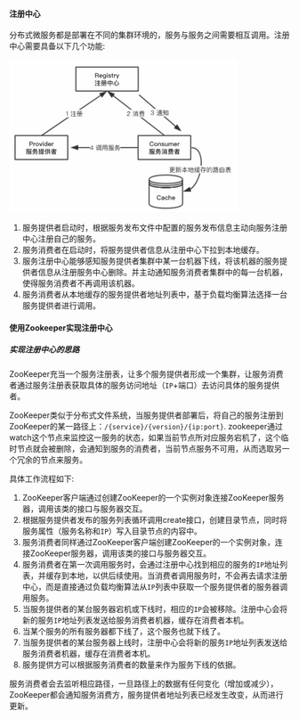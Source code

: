 #### 注册中心

分布式微服务都是部署在不同的集群环境的，服务与服务之间需要相互调用。注册中心需要具备以下几个功能:

<img src="./img/注册中心.png" style="zoom:60%;" />

1. 服务提供者启动时，根据服务发布文件中配置的服务发布信息主动向服务注册中心注册自己的服务。
2. 服务消费者在启动时，将服务提供者信息从注册中心下拉到本地缓存。
3. 服务注册中心能够感知服务提供者集群中某一台机器下线，将该机器的服务提供者信息从注册服务中心删除。并主动通知服务消费者集群中的每一台机器，使得服务消费者不再调用该机器。
4. 服务消费者从本地缓存的服务提供者地址列表中，基于负载均衡算法选择一台服务提供者进行调用。

#### 使用Zookeeper实现注册中心

##### 实现注册中心的思路

ZooKeeper充当一个服务注册表，让多个服务提供者形成一个集群，让服务消费者通过服务注册表获取具体的服务访问地址（`IP`+端口）去访问具体的服务提供者。

ZooKeeper类似于分布式文件系统，当服务提供者部署后，将自己的服务注册到ZooKeeper的某一路径上：`/{service}/{version}/{ip:port}`. zookeeper通过watch这个节点来监控这一服务的状态，如果当前节点所对应服务宕机了，这个临时节点就会被删除，会通知到服务的消费者，当前节点服务不可用，从而选取另一个冗余的节点来服务。

具体工作流程如下:

1. ZooKeeper客户端通过创建ZooKeeper的一个实例对象连接ZooKeeper服务器，调用该类的接口与服务器交互。
2. 根据服务提供者发布的服务列表循环调用create接口，创建目录节点，同时将服务属性（服务名称和`IP`）写入目录节点的内容中。
3. 服务消费者同样通过ZooKeeper客户端创建ZooKeeper的一个实例对象，连接ZooKeeper服务器，调用该类的接口与服务器交互。
4. 服务消费者在第一次调用服务时，会通过注册中心找到相应的服务的`IP`地址列表，并缓存到本地，以供后续使用。当消费者调用服务时，不会再去请求注册中心，而是直接通过负载均衡算法从`IP`列表中获取一个服务提供者的服务器调用服务。
5. 当服务提供者的某台服务器宕机或下线时，相应的`IP`会被移除。注册中心会将新的服务`IP`地址列表发送给服务消费者机器，缓存在消费者本机。
6. 当某个服务的所有服务器都下线了，这个服务也就下线了。
7. 当服务提供者的某台服务器上线时，注册中心会将新的服务`IP`地址列表发送给服务消费者机器，缓存在消费者本机。
8. 服务提供方可以根据服务消费者的数量来作为服务下线的依据。

服务消费者会去监听相应路径，一旦路径上的数据有任何变化（增加或减少），ZooKeeper都会通知服务消费方，服务提供者地址列表已经发生改变，从而进行更新。